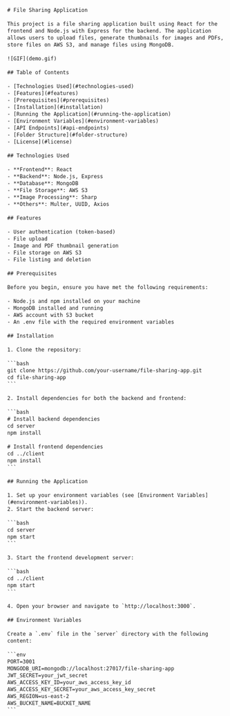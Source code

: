     # File Sharing Application

    This project is a file sharing application built using React for the frontend and Node.js with Express for the backend. The application allows users to upload files, generate thumbnails for images and PDFs, store files on AWS S3, and manage files using MongoDB.

    ![GIF](demo.gif)

    ## Table of Contents

    - [Technologies Used](#technologies-used)
    - [Features](#features)
    - [Prerequisites](#prerequisites)
    - [Installation](#installation)
    - [Running the Application](#running-the-application)
    - [Environment Variables](#environment-variables)
    - [API Endpoints](#api-endpoints)
    - [Folder Structure](#folder-structure)
    - [License](#license)

    ## Technologies Used

    - **Frontend**: React
    - **Backend**: Node.js, Express
    - **Database**: MongoDB
    - **File Storage**: AWS S3
    - **Image Processing**: Sharp
    - **Others**: Multer, UUID, Axios

    ## Features

    - User authentication (token-based)
    - File upload
    - Image and PDF thumbnail generation
    - File storage on AWS S3
    - File listing and deletion

    ## Prerequisites

    Before you begin, ensure you have met the following requirements:

    - Node.js and npm installed on your machine
    - MongoDB installed and running
    - AWS account with S3 bucket
    - An .env file with the required environment variables

    ## Installation

    1. Clone the repository:

    ```bash
    git clone https://github.com/your-username/file-sharing-app.git
    cd file-sharing-app
    ```

    2. Install dependencies for both the backend and frontend:

    ```bash
    # Install backend dependencies
    cd server
    npm install

    # Install frontend dependencies
    cd ../client
    npm install
    ```

    ## Running the Application

    1. Set up your environment variables (see [Environment Variables](#environment-variables)).
    2. Start the backend server:

    ```bash
    cd server
    npm start
    ```

    3. Start the frontend development server:

    ```bash
    cd ../client
    npm start
    ```

    4. Open your browser and navigate to `http://localhost:3000`.

    ## Environment Variables

    Create a `.env` file in the `server` directory with the following content:

    ```env
    PORT=3001
    MONGODB_URI=mongodb://localhost:27017/file-sharing-app
    JWT_SECRET=your_jwt_secret
    AWS_ACCESS_KEY_ID=your_aws_access_key_id
    AWS_ACCESS_KEY_SECRET=your_aws_access_key_secret
    AWS_REGION=us-east-2
    AWS_BUCKET_NAME=BUCKET_NAME
    ```
